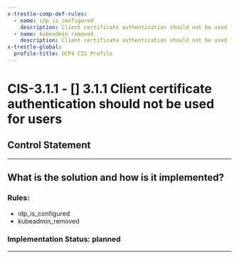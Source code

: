 ```yaml
---
x-trestle-comp-def-rules:
  - name: idp_is_configured
    description: Client certificate authentication should not be used for users
  - name: kubeadmin_removed
    description: Client certificate authentication should not be used for users
x-trestle-global:
  profile-title: OCP4 CIS Profile
---
```


# CIS-3.1.1 - \[\] 3.1.1 Client certificate authentication should not be used for users

## Control Statement

______________________________________________________________________

## What is the solution and how is it implemented?

<!-- For implementation status enter one of: implemented, partial, planned, alternative, not-applicable -->

<!-- Note that the list of rules under ### Rules: is read-only and changes will not be captured after assembly to JSON -->

<!-- Enter possible prose for implementation response at the control level here, after this comment -->

### Rules:

  - idp_is_configured
  - kubeadmin_removed

### Implementation Status: planned

______________________________________________________________________
